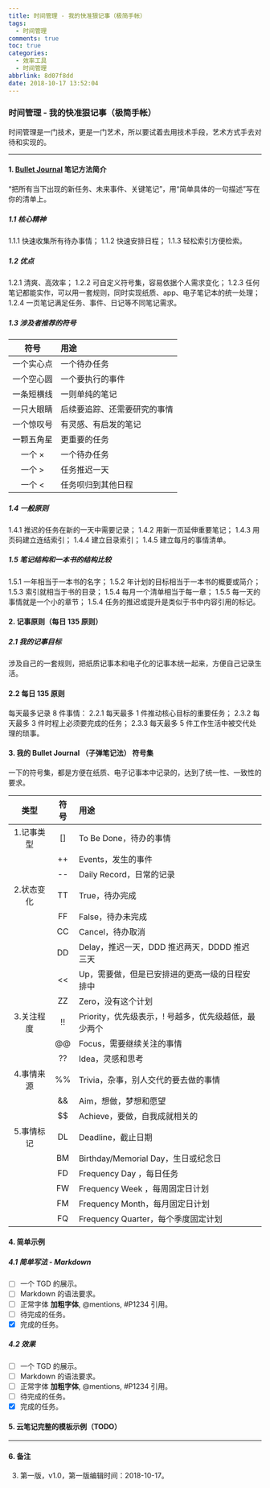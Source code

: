 ```yaml
---
title: 时间管理 - 我的快准狠记事（极简手帐）
tags:
  - 时间管理
comments: true
toc: true
categories:
  - 效率工具
  - 时间管理
abbrlink: 8d07f8dd
date: 2018-10-17 13:52:04
---
```


### 时间管理 - 我的快准狠记事（极简手帐）

>
时间管理是一门技术，更是一门艺术，所以要试着去用技术手段，艺术方式手去对待和实现的。
>

----

#### 1. [Bullet Journal](https://bulletjournal.com/)  笔记方法简介
>
“把所有当下出现的新任务、未来事件、关键笔记”，用“简单具体的一句描述”写在你的清单上。
>
##### 1.1 核心精神
>
1.1.1 快速收集所有待办事情；
1.1.2 快速安排日程；
1.1.3 轻松索引方便检索。
>
##### 1.2 优点
>
1.2.1 清爽、高效率；
1.2.2 可自定义符号集，容易依据个人需求变化；
1.2.3 任何笔记都能实作，可以用一套规则，同时实现纸质、app、电子笔记本的统一处理；
1.2.4 一页笔记满足任务、事件、日记等不同笔记需求。
>
##### 1.3 涉及者推荐的符号
|符号      | 用途                         |
|:--------:| :--------------------------- |
|一个实心点| 一个待办任务                 |
|一个空心圆| 一个要执行的事件             |
|一条短横线| 一则单纯的笔记               |
|一只大眼睛| 后续要追踪、还需要研究的事情 |
|一个惊叹号| 有灵感、有启发的笔记         |
|一颗五角星| 更重要的任务                 |
|一个 ×    | 一个待办任务                 |
|一个 >    | 任务推迟一天                 |
|一个 <    | 任务呗归到其他日程           |

##### 1.4 一般原则
>
1.4.1 推迟的任务在新的一天中需要记录；
1.4.2 用新一页延伸重要笔记；
1.4.3 用页码建立连结索引；
1.4.4 建立目录索引；
1.4.5 建立每月的事情清单。
>

##### 1.5 笔记结构和一本书的结构比较
>
1.5.1 一年相当于一本书的名字；
1.5.2 年计划的目标相当于一本书的概要或简介；
1.5.3 索引就相当于书的目录；
1.5.4 每月一个清单相当于每一章；
1.5.5 每一天的事情就是一个小的章节；
1.5.4 任务的推迟或提升是类似于书中内容引用的标记。
>

#### 2. 记事原则（每日 135 原则）
##### 2.1 我的记事目标
>
涉及自己的一套规则，把纸质记事本和电子化的记事本统一起来，方便自己记录生活。
>
#### 2.2 每日 135 原则
>
每天最多记录 8 件事情：
2.2.1 每天最多 1 件推动核心目标的重要任务；
2.3.2 每天最多 3 件时程上必须要完成的任务；
2.3.3 每天最多 5 件工作生活中被交代处理的琐事。
>

#### 3. 我的 Bullet Journal （子弹笔记法） 符号集
>
一下的符号集，都是方便在纸质、电子记事本中记录的，达到了统一性、一致性的要求。
>
| 类型      |符号| 用途                                                 |
|:---------:|:--:| :--------------------------------------------------- |
|1.记事类型 | [] | To Be Done，待办的事情                               |
|           | ++ | Events，发生的事件                                   |
|           | -- | Daily Record，日常的记录                             |
|2.状态变化 | TT | True，待办完成                                       |
|           | FF | False，待办未完成                                    |
|           | CC | Cancel，待办取消                                     |
|           | DD | Delay，推迟一天，DDD 推迟两天，DDDD 推迟三天         |
|           | << | Up，需要做，但是已安排进的更高一级的日程安排中       |
|           | ZZ | Zero，没有这个计划                                   |
|3.关注程度 | !! | Priority，优先级表示，! 号越多，优先级越低，最少两个 |
|           | @@ | Focus，需要继续关注的事情                            |
|           | ?? | Idea，灵感和思考                                     |
|4.事情来源 | %% | Trivia，杂事，别人交代的要去做的事情                 |
|           | && | Aim，想做，梦想和愿望                                |
|           | $$ | Achieve，要做，自我成就相关的                        |
|5.事情标记 | DL | Deadline，截止日期                                   |
|           | BM | Birthday/Memorial Day，生日或纪念日                  |
|           | FD | Frequency Day  ，每日任务                            |
|           | FW | Frequency Week ，每周固定日计划                      |
|           | FM | Frequency Month，每月固定日计划                      |
|           | FQ | Frequency Quarter，每个季度固定计划                  |
#### 4. 简单示例
##### 4.1 简单写法 - Markdown
>
- [ ] 一个 TGD 的展示。
- [ ] Markdown 的语法要求。
- [ ] 正常字体 **加粗字体**, @mentions, #P1234 引用。
- [ ] 待完成的任务。
- [x] 完成的任务。
>
##### 4.2 效果
- [ ] 一个 TGD 的展示。
- [ ] Markdown 的语法要求。
- [ ] 正常字体 **加粗字体**, @mentions, #P1234 引用。
- [ ] 待完成的任务。
- [x] 完成的任务。

#### 5. 云笔记完整的模板示例（TODO）

---
#### 6. 备注
>
3. 第一版，v1.0，第一版编辑时间：2018-10-17。
>
